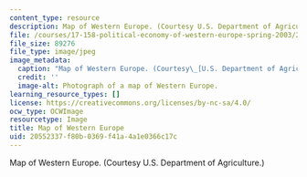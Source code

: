 ```yaml
---
content_type: resource
description: Map of Western Europe. (Courtesy U.S. Department of Agriculture.)
file: /courses/17-158-political-economy-of-western-europe-spring-2003/20552337f80b0369f41a4a1e0366c17c_17-158s03.jpg
file_size: 89276
file_type: image/jpeg
image_metadata:
  caption: "Map of Western Europe. (Courtesy\_[U.S. Department of Agriculture](http://www.usda.gov/).)"
  credit: ''
  image-alt: Photograph of a map of Western Europe.
learning_resource_types: []
license: https://creativecommons.org/licenses/by-nc-sa/4.0/
ocw_type: OCWImage
resourcetype: Image
title: Map of Western Europe
uid: 20552337-f80b-0369-f41a-4a1e0366c17c
---
```

Map of Western Europe. (Courtesy U.S. Department of Agriculture.)
